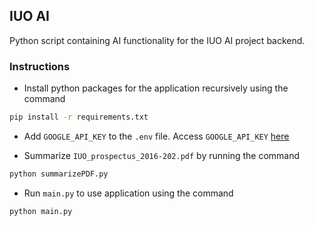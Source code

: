 ## IUO AI

Python script containing AI functionality for the IUO AI project backend.

### Instructions

- Install python packages for the application recursively using the command
```sh
pip install -r requirements.txt
```

- Add `GOOGLE_API_KEY` to the `.env` file. Access `GOOGLE_API_KEY` [here](https://aistudio.google.com/app/apikey)


- Summarize `IUO_prospectus_2016-202.pdf` by running the command
```sh
python summarizePDF.py
```

- Run `main.py` to use application using the command
```sh
python main.py
```
